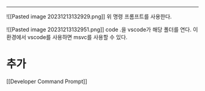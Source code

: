 ---
![[Pasted image 20231213132929.png]]
위 명령 프롬프트를 사용한다.

![[Pasted image 20231213132951.png]]
code .을 vscode가 해당 폴더를 연다. 이 환경에서 vscode를 사용하면 msvc를 사용할 수 있다.

# 추가
[[Developer Command Prompt]]
